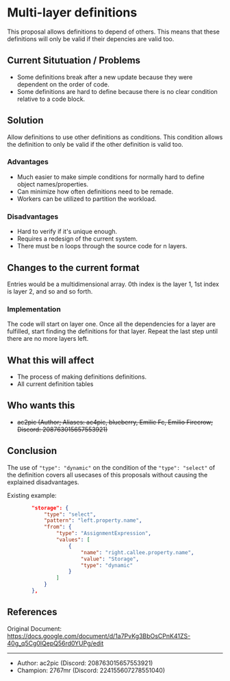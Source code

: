 # Multi-layer definitions
This proposal allows definitions to depend of others. This means that these definitions will only be valid if their depencies are valid too.


## Current Situtuation / Problems
* Some definitions break after a new update because they were dependent on the order of code.
* Some definitions are hard to define because there is no clear condition relative to a code block.

## Solution
Allow definitions to use other definitions as conditions. This condition allows the definition to only be valid if the other definition is valid too.
### Advantages
* Much easier to make simple conditions for normally hard to define object names/properties.
* Can minimize how often definitions need to be remade.
* Workers can be utilized to partition the workload.
### Disadvantages
* Hard to verify if it's unique enough.
* Requires a redesign of the current system.
* There must be n loops through the source code for n layers.

## Changes to the current format
Entries would be a multidimensional array. 0th index is the layer 1,
1st index is layer 2, and so and so forth.

### Implementation
The code will start on layer one.
Once all the dependencies for a layer are fulfilled, start finding the definitions for that layer.
Repeat the last step until there are no more layers left. 

## What this will affect
* The process of making definitions definitions.
* All current definition tables

## Who wants this
* ~~ac2pic (Author; Aliases: ac4pic, blueberry, Emilie Fc, Emilio Firecrow; Discord: 208763015657553921)~~

## Conclusion

The use of `"type": "dynamic"` on the condition of the `"type": "select"` of the definition covers all usecases of this proposals without causing the explained disadvantages.

Existing example:

```json
        "storage": {
            "type": "select",
            "pattern": "left.property.name",
            "from": {
                "type": "AssignmentExpression",
                "values": [
                    {
                        "name": "right.callee.property.name",
                        "value": "Storage",
                        "type": "dynamic"
                    }
                ]
            }
        },
```

## References
Original Document: https://docs.google.com/document/d/1a7PvKg3BbOsCPnK41ZS-40g_q5Cg0lQepQ56rd0YUPg/edit

---

* Author: ac2pic (Discord: 208763015657553921)
* Champion: 2767mr (Discord: 224155607278551040)